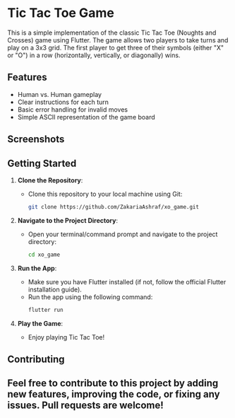 # Tic Tac Toe Game

This is a simple implementation of the classic Tic Tac Toe (Noughts and Crosses) game using Flutter. The game allows two players to take turns and play on a 3x3 grid. The first player to get three of their symbols (either "X" or "O") in a row (horizontally, vertically, or diagonally) wins.

## Features

- Human vs. Human gameplay
- Clear instructions for each turn
- Basic error handling for invalid moves
- Simple ASCII representation of the game board

## Screenshots



## Getting Started

1. **Clone the Repository**:
   - Clone this repository to your local machine using Git:
     ```bash
     git clone https://github.com/ZakariaAshraf/xo_game.git
     ```

2. **Navigate to the Project Directory**:
   - Open your terminal/command prompt and navigate to the project directory:
     ```bash
     cd xo_game
     ```

3. **Run the App**:
   - Make sure you have Flutter installed (if not, follow the official Flutter installation guide).
   - Run the app using the following command:
     ```bash
     flutter run
     ```

4. **Play the Game**:
   - Enjoy playing Tic Tac Toe!

## Contributing

Feel free to contribute to this project by adding new features, improving the code, or fixing any issues. Pull requests are welcome!
---
